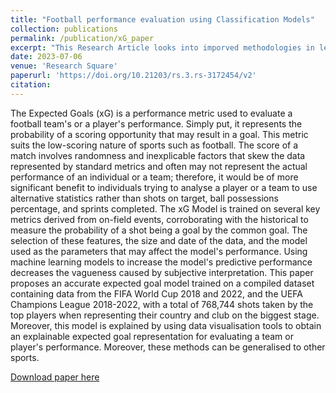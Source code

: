 ```yaml
---
title: "Football performance evaluation using Classification Models"
collection: publications
permalink: /publication/xG_paper
excerpt: "This Research Article looks into imporved methodologies in leveraging Classification Models in the computation of Expected Goals (or xG) to understand Football Players and Teams Characteristics<br/><img src='/images/xG.png'>"
date: 2023-07-06  
venue: 'Research Square'
paperurl: 'https://doi.org/10.21203/rs.3.rs-3172454/v2'
citation: 
---
```

The Expected Goals (xG) is a performance metric used to evaluate a football team's or a player's performance. Simply put, it represents the probability of a scoring opportunity that may result in a goal. This metric suits the low-scoring nature of sports such as football. The score of a match involves randomness and inexplicable factors that skew the data represented by standard metrics and often may not represent the actual performance of an individual or a team; therefore, it would be of more significant benefit to individuals trying to analyse a player or a team to use alternative statistics rather than shots on target, ball possessions percentage, and sprints completed. The xG Model is trained on several key metrics derived from on-field events, corroborating with the historical to measure the probability of a shot being a goal by the common goal. The selection of these features, the size and date of the data, and the model used as the parameters that may affect the model's performance. Using machine learning models to increase the model's predictive performance decreases the vagueness caused by subjective interpretation. This paper proposes an accurate expected goal model trained on a compiled dataset containing data from the FIFA World Cup 2018 and 2022, and the UEFA Champions League 2018-2022, with a total of 768,744 shots taken by the top players when representing their country and club on the biggest stage. Moreover, this model is explained by using data visualisation tools to obtain an explainable expected goal representation for evaluating a team or player's performance. Moreover, these methods can be generalised to other sports.

[Download paper here](https://doi.org/10.21203/rs.3.rs-3172454/v2)

